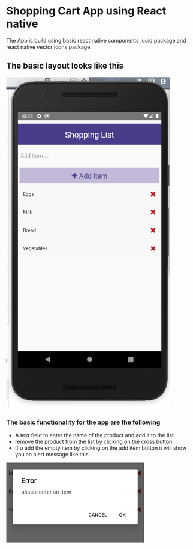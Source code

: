 # Shopping Cart App using React native

The App is build using basic react native components ,uuid package and react native vector icons package.

## The basic layout looks like this

![basic app look](app-look.png)


### The basic functionality for the app are the following
- A text field to enter the name of the product and add it to the list.
- remove the product from the list by clicking on the cross button
- if u add the empty item by clicking on the add item button it will show you an alert message like this

![alert message](error.png)
